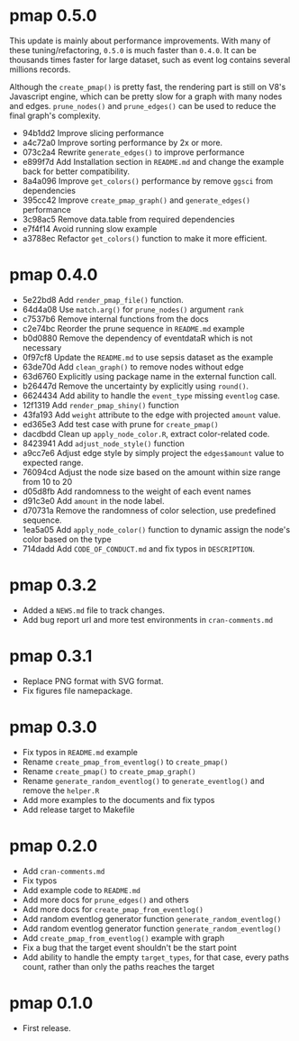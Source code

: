 # pmap 0.5.0

This update is mainly about performance improvements. With many of these tuning/refactoring, `0.5.0` is much faster than `0.4.0`. It can be thousands times faster for large dataset, such as event log contains several millions records.

Although the `create_pmap()` is pretty fast, the rendering part is still on V8's Javascript engine, which can be pretty slow for a graph with many nodes and edges. `prune_nodes()` and `prune_edges()` can be used to reduce the final graph's complexity.

* 94b1dd2 Improve slicing performance
* a4c72a0 Improve sorting performance by 2x or more.
* 073c2a4 Rewrite `generate_edges()` to improve performance
* e899f7d Add Installation section in `README.md` and change the example back for better compatibility.
* 8a4a096 Improve `get_colors()` performance by remove `ggsci` from dependencies
* 395cc42 Improve `create_pmap_graph()` and `generate_edges()` performance
* 3c98ac5 Remove data.table from required dependencies
* e7f4f14 Avoid running slow example
* a3788ec Refactor `get_colors()` function to make it more efficient.

# pmap 0.4.0

* 5e22bd8 Add `render_pmap_file()` function.
* 64d4a08 Use `match.arg()` for `prune_nodes()` argument `rank`
* c7537b6 Remove internal functions from the docs
* c2e74bc Reorder the prune sequence in `README.md` example
* b0d0880 Remove the dependency of eventdataR which is not necessary
* 0f97cf8 Update the `README.md` to use sepsis dataset as the example
* 63de70d Add `clean_graph()` to remove nodes without edge
* 63d6760 Explicitly using package name in the external function call.
* b26447d Remove the uncertainty by explicitly using `round()`.
* 6624434 Add ability to handle the `event_type` missing `eventlog` case.
* 12f1319 Add `render_pmap_shiny()` function
* 43fa193 Add `weight` attribute to the edge with projected `amount` value.
* ed365e3 Add test case with prune for `create_pmap()`
* dacdbdd Clean up `apply_node_color.R`, extract color-related code.
* 8423941 Add `adjust_node_style()` function
* a9cc7e6 Adjust edge style by simply project the `edges$amount` value to expected range.
* 76094cd Adjust the node size based on the amount within size range from 10 to 20
* d05d8fb Add randomness to the weight of each event names
* d91c3e0 Add `amount` in the node label.
* d70731a Remove the randomness of color selection, use predefined sequence.
* 1ea5a05 Add `apply_node_color()` function to dynamic assign the node's color based on the type
* 714dadd Add `CODE_OF_CONDUCT.md` and fix typos in `DESCRIPTION`.

# pmap 0.3.2

* Added a `NEWS.md` file to track changes.
* Add bug report url and more test environments in `cran-comments.md`

# pmap 0.3.1

* Replace PNG format with SVG format.
* Fix figures file namepackage.

# pmap 0.3.0

* Fix typos in `README.md` example
* Rename `create_pmap_from_eventlog()` to `create_pmap()`
* Rename `create_pmap()` to `create_pmap_graph()`
* Rename `generate_random_eventlog()` to `generate_eventlog()` and remove the `helper.R`
* Add more examples to the documents and fix typos
* Add release target to Makefile

# pmap 0.2.0

* Add `cran-comments.md`
* Fix typos
* Add example code to `README.md`
* Add more docs for `prune_edges()` and others
* Add more docs for `create_pmap_from_eventlog()`
* Add random eventlog generator function `generate_random_eventlog()`
* Add random eventlog generator function `generate_random_eventlog()`
* Add `create_pmap_from_eventlog()` example with graph
* Fix a bug that the target event shouldn't be the start point
* Add ability to handle the empty `target_types`, for that case, every paths count, rather than only the paths reaches the target

# pmap 0.1.0

* First release.
